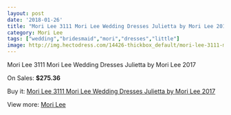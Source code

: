 ```yaml
---
layout: post
date: '2018-01-26'
title: "Mori Lee 3111 Mori Lee Wedding Dresses Julietta by Mori Lee 2017"
category: Mori Lee
tags: ["wedding","bridesmaid","mori","dresses","little"]
image: http://img.hectodress.com/14426-thickbox_default/mori-lee-3111-mori-lee-wedding-dresses-julietta-by-mori-lee-2013.jpg
---
```

Mori Lee 3111 Mori Lee Wedding Dresses Julietta by Mori Lee 2017

On Sales: **$275.36**
<a href="https://www.hectodress.com/mori-lee/6960-mori-lee-3111-mori-lee-wedding-dresses-julietta-by-mori-lee-2013.html"><amp-img layout="responsive" width="600" height="600" src="//img.hectodress.com/14426-thickbox_default/mori-lee-3111-mori-lee-wedding-dresses-julietta-by-mori-lee-2013.jpg" alt="Mori Lee 3111 Mori Lee Wedding Dresses Julietta by Mori Lee 2017 0" /></a>
<a href="https://www.hectodress.com/mori-lee/6960-mori-lee-3111-mori-lee-wedding-dresses-julietta-by-mori-lee-2013.html"><amp-img layout="responsive" width="600" height="600" src="//img.hectodress.com/14427-thickbox_default/mori-lee-3111-mori-lee-wedding-dresses-julietta-by-mori-lee-2013.jpg" alt="Mori Lee 3111 Mori Lee Wedding Dresses Julietta by Mori Lee 2017 1" /></a>

Buy it: [Mori Lee 3111 Mori Lee Wedding Dresses Julietta by Mori Lee 2017](https://www.hectodress.com/mori-lee/6960-mori-lee-3111-mori-lee-wedding-dresses-julietta-by-mori-lee-2013.html "Mori Lee 3111 Mori Lee Wedding Dresses Julietta by Mori Lee 2017")

View more: [Mori Lee](https://www.hectodress.com/120-mori-lee "Mori Lee")